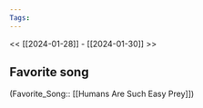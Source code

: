 ```yaml
---
Tags: 
---
```

 << [[2024-01-28]] - [[2024-01-30]] >> 
## Favorite song
(Favorite_Song:: [[Humans Are Such Easy Prey]])
